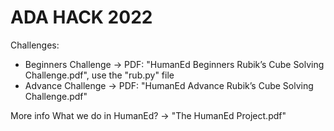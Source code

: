 # ADA HACK 2022

Challenges:
  - Beginners Challenge -> PDF: "HumanEd Beginners Rubik’s Cube Solving Challenge.pdf", use the "rub.py" file 
  - Advance Challenge -> PDF: "HumanEd Advance Rubik’s Cube Solving Challenge.pdf"

More info
What we do in HumanEd? -> "The HumanEd Project.pdf"
